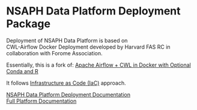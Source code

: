 # NSAPH Data Platform Deployment Package
                                 
Deployment of NSAPH Data Platform is based on  
CWL-Airflow Docker Deployment developed
by Harvard FAS RC in collaboration with Forome Association.

Essentially, this is a fork of: 
[Apache Airflow + CWL in Docker with Optional Conda and R](https://github.com/ForomePlatform/airflow-cwl-docker)
                                                            
It follows 
[Infrastructure as Code (IaC)](https://en.wikipedia.org/wiki/Infrastructure_as_code) 
approach.

[NSAPH Data Platform Deployment Documentation](https://nsaph-data-platform.github.io/nsaph-platform-docs/common/platform-deployment/doc//)                                
[Full Platform Documentation](https://nsaph-data-platform.github.io/nsaph-platform-docs/home.html)
